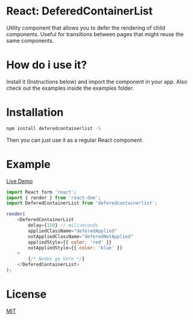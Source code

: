 # React: DeferedContainerList

Utility component that allows you to defer the rendering of child components. Useful for transitions between pages that might reuse the same components.

# How do i use it?

Install it (Instructions below) and import the component in your app. Also check out the examples inside the examples folder.

# Installation
```bash
npm install deferedcontainerlist -S
```
Then you can just use it as a regular React component.

# Example
[Live Demo](https://jsfiddle.net/fj4zv2tn/15/)
```js
import React form 'react';
import { render } from 'react-dom';
import DeferedContainerList from 'deferedcontainerlist';

render(
    <DeferedContainerList
        delay={150} // miliseconds
        appliedClassName="deferedApplied"
        notAppliedClassName="deferedNotApplied"
        appliedStyle={{ color: 'red' }}
        notAppliedStyle={{ color: 'blue' }}
    >
        {/* Nodes go here */}
    </DeferedContainerList>
);
```

# License
[MIT](https://github.com/KCreate/DeferedContainerList/blob/master/LICENSE)
